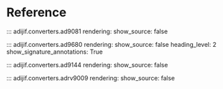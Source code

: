 # Reference

::: adijif.converters.ad9081
    rendering:
      show_source: false

::: adijif.converters.ad9680
    rendering:
      show_source: false
      heading_level: 2
      show_signature_annotations: True

::: adijif.converters.ad9144
    rendering:
      show_source: false

::: adijif.converters.adrv9009
    rendering:
      show_source: false

<!-- heading_level: 4 -->
